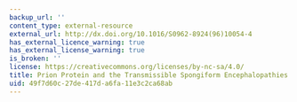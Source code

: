 ```yaml
---
backup_url: ''
content_type: external-resource
external_url: http://dx.doi.org/10.1016/S0962-8924(96)10054-4
has_external_licence_warning: true
has_external_license_warning: true
is_broken: ''
license: https://creativecommons.org/licenses/by-nc-sa/4.0/
title: Prion Protein and the Transmissible Spongiform Encephalopathies
uid: 49f7d60c-27de-417d-a6fa-11e3c2ca68ab
---
```

